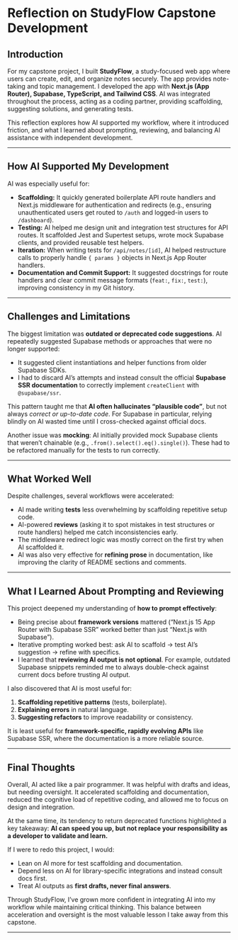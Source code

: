 # Reflection on StudyFlow Capstone Development

## Introduction
For my capstone project, I built **StudyFlow**, a study-focused web app where users can create, edit, and organize notes securely. The app provides note-taking and topic management. I developed the app with **Next.js (App Router), Supabase, TypeScript, and Tailwind CSS**. AI was integrated throughout the process, acting as a coding partner, providing scaffolding, suggesting solutions, and generating tests.  

This reflection explores how AI supported my workflow, where it introduced friction, and what I learned about prompting, reviewing, and balancing AI assistance with independent development.

---

## How AI Supported My Development
AI was especially useful for:
- **Scaffolding:** It quickly generated boilerplate API route handlers and Next.js middleware for authentication and redirects (e.g., ensuring unauthenticated users get routed to `/auth` and logged-in users to `/dashboard`).
- **Testing:** AI helped me design unit and integration test structures for API routes. It scaffolded Jest and Supertest setups, wrote mock Supabase clients, and provided reusable test helpers.
- **Iteration:** When writing tests for `/api/notes/[id]`, AI helped restructure calls to properly handle `{ params }` objects in Next.js App Router handlers.  
- **Documentation and Commit Support:** It suggested docstrings for route handlers and clear commit message formats (`feat:`, `fix:`, `test:`), improving consistency in my Git history.

---

## Challenges and Limitations
The biggest limitation was **outdated or deprecated code suggestions**. AI repeatedly suggested Supabase methods or approaches that were no longer supported:
- It suggested client instantiations and helper functions from older Supabase SDKs.
- I had to discard AI’s attempts and instead consult the official **Supabase SSR documentation** to correctly implement `createClient` with `@supabase/ssr`.

This pattern taught me that **AI often hallucinates “plausible code”**, but not always *correct or up-to-date code*. For Supabase in particular, relying blindly on AI wasted time until I cross-checked against official docs.

Another issue was **mocking**: AI initially provided mock Supabase clients that weren’t chainable (e.g., `.from().select().eq().single()`). These had to be refactored manually for the tests to run correctly.

---

## What Worked Well
Despite challenges, several workflows were accelerated:
- AI made writing **tests** less overwhelming by scaffolding repetitive setup code.
- AI-powered **reviews** (asking it to spot mistakes in test structures or route handlers) helped me catch inconsistencies early.
- The middleware redirect logic was mostly correct on the first try when AI scaffolded it.
- AI was also very effective for **refining prose** in documentation, like improving the clarity of README sections and comments.

---

## What I Learned About Prompting and Reviewing
This project deepened my understanding of **how to prompt effectively**:
- Being precise about **framework versions** mattered (“Next.js 15 App Router with Supabase SSR” worked better than just “Next.js with Supabase”).
- Iterative prompting worked best: ask AI to scaffold → test AI’s suggestion → refine with specifics.
- I learned that **reviewing AI output is not optional**. For example, outdated Supabase snippets reminded me to always double-check against current docs before trusting AI output.

I also discovered that AI is most useful for:
1. **Scaffolding repetitive patterns** (tests, boilerplate).
2. **Explaining errors** in natural language.
3. **Suggesting refactors** to improve readability or consistency.

It is least useful for **framework-specific, rapidly evolving APIs** like Supabase SSR, where the documentation is a more reliable source.

---

## Final Thoughts
Overall, AI acted like a pair programmer. It was helpful with drafts and ideas, but needing oversight. It accelerated scaffolding and documentation, reduced the cognitive load of repetitive coding, and allowed me to focus on design and integration.  

At the same time, its tendency to return deprecated functions highlighted a key takeaway: **AI can speed you up, but not replace your responsibility as a developer to validate and learn.**  

If I were to redo this project, I would:
- Lean on AI more for test scaffolding and documentation.
- Depend less on AI for library-specific integrations and instead consult docs first.
- Treat AI outputs as **first drafts, never final answers**.  

Through StudyFlow, I’ve grown more confident in integrating AI into my workflow while maintaining critical thinking. This balance between acceleration and oversight is the most valuable lesson I take away from this capstone.

---